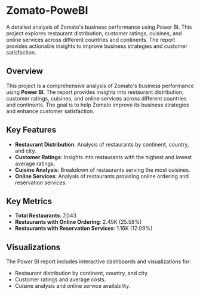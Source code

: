 # Zomato-PoweBI
A detailed analysis of Zomato's business performance using Power BI. This project explores restaurant distribution, customer ratings, cuisines, and online services across different countries and continents. The report provides actionable insights to improve business strategies and customer satisfaction.
## Overview
This project is a comprehensive analysis of Zomato's business performance using **Power BI**. The report provides insights into restaurant distribution, customer ratings, cuisines, and online services across different countries and continents. The goal is to help Zomato improve its business strategies and enhance customer satisfaction.

## Key Features
- **Restaurant Distribution**: Analysis of restaurants by continent, country, and city.
- **Customer Ratings**: Insights into restaurants with the highest and lowest average ratings.
- **Cuisine Analysis**: Breakdown of restaurants serving the most cuisines.
- **Online Services**: Analysis of restaurants providing online ordering and reservation services.

## Key Metrics
- **Total Restaurants**: 7,043
- **Restaurants with Online Ordering**: 2.45K (25.58%)
- **Restaurants with Reservation Services**: 1.16K (12.09%)

## Visualizations
The Power BI report includes interactive dashboards and visualizations for:
- Restaurant distribution by continent, country, and city.
- Customer ratings and average costs.
- Cuisine analysis and online service availability.

